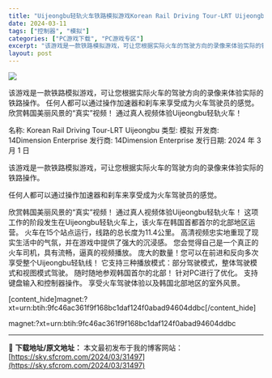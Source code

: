```yaml
---
title: "Uijeongbu轻轨火车铁路模拟游戏Korean Rail Driving Tour-LRT Uijeongbu PC中文 3.1G"
date: 2024-03-11
tags: ["控制器", "模拟"]
categories: ["PC游戏下载", "PC游戏专区"]
excerpt: "该游戏是一款铁路模拟游戏，可让您根据实际火车的驾驶方向的录像来体验实际的铁路操作。 任何人都可以通过操作加速器和刹车来享受成为火车驾驶员的感觉。 欣赏韩国美丽风景的“真实”视频！ 通过真人视频体验Uijeongbu轻轨火车！ 名称: Korean Rail Driving Tour-LRT Uije&hellip;"
layout: post
---
```


<img class="game_header_image_full aligncenter" src="https://cdn.akamai.steamstatic.com/steam/apps/2823120/header.jpg?t=1709280393" />

该游戏是一款铁路模拟游戏，可让您根据实际火车的驾驶方向的录像来体验实际的铁路操作。 任何人都可以通过操作加速器和刹车来享受成为火车驾驶员的感觉。 欣赏韩国美丽风景的“真实”视频！ 通过真人视频体验Uijeongbu轻轨火车！

名称: Korean Rail Driving Tour-LRT Uijeongbu
类型: 模拟
开发商: 14Dimension Enterprise
发行商: 14Dimension Enterprise
发行日期: 2024 年 3 月 1 日

该游戏是一款铁路模拟游戏，可让您根据实际火车的驾驶方向的录像来体验实际的铁路操作。

任何人都可以通过操作加速器和刹车来享受成为火车驾驶员的感觉。

欣赏韩国美丽风景的“真实”视频！
通过真人视频体验Uijeongbu轻轨火车！
这项工作的阶段发生在Uijeongbu轻轨火车上，该火车在韩国首都首尔的北部地区运营。
火车在15个站点运行，线路的总长度为11.4公里。
高清视频忠实地重现了现实生活中的气氛，并在游戏中提供了强大的沉浸感。
您会觉得自己是一个真正的火车司机，具有流畅，逼真的视频播放。
庞大的数量！您可以在前进和反向多次享受整个Uijeongbu轻轨线！
它支持三种播放模式：部分驾驶模式，整体驾驶模式和视图模式驾驶。
随时随地参观韩国首尔的北部！
针对PC进行了优化。
支持键盘输入和控制器操作。
享受火车驾驶体验以及韩国北部地区的室外风景。

[content_hide]magnet:?xt=urn:btih:9fc46ac361f9f168bc1daf124f0abad94604ddbc[/content_hide]

<!--wechatfans start-->magnet:?xt=urn:btih:9fc46ac361f9f168bc1daf124f0abad94604ddbc<!--wechatfans end-->

---
📖 **下载地址/原文地址：** 本文最初发布于我的博客网站：[https://sky.sfcrom.com/2024/03/31497](https://sky.sfcrom.com/2024/03/31497)
